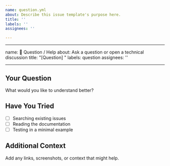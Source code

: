 ```yaml
---
name: question.yml
about: Describe this issue template's purpose here.
title: ''
labels: ''
assignees: ''

---
```


---
name: 💬 Question / Help
about: Ask a question or open a technical discussion
title: "[Question] "
labels: question
assignees: ''

---

## Your Question

What would you like to understand better?

## Have You Tried

- [ ] Searching existing issues
- [ ] Reading the documentation
- [ ] Testing in a minimal example

## Additional Context

Add any links, screenshots, or context that might help.
